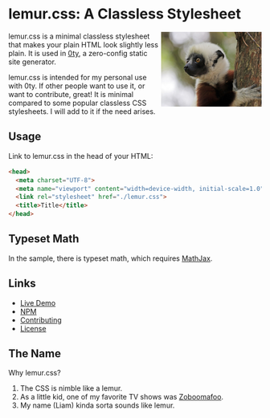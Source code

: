 # lemur.css: A Classless Stylesheet
<img src="./lemur.jpg" align="right" width="200" alt="A Nice Lemur"/>

lemur.css is a minimal classless stylesheet that makes your plain
HTML look slightly less plain. It is used in
[0ty](https://github.com/liammulh/0ty), a zero-config static site generator.

lemur.css is intended for my personal use with 0ty. If other people
want to use it, or want to contribute, great! It is minimal compared to
some popular classless CSS stylesheets. I will add to it if the need
arises.

## Usage

Link to lemur.css in the head of your HTML:

```html
<head>
  <meta charset="UTF-8">
  <meta name="viewport" content="width=device-width, initial-scale=1.0">
  <link rel="stylesheet" href="./lemur.css">
  <title>Title</title>
</head>
```

## Typeset Math

In the sample, there is typeset math, which requires
[MathJax](https://www.mathjax.org).

## Links

- [Live Demo](https://liammulh.github.io/lemur.css/)
- [NPM](https://www.npmjs.com/package/lemur.css)
- [Contributing](./CONTRIBUTING.md)
- [License](./LICENSE.md)

## The Name

Why lemur.css?

1. The CSS is nimble like a lemur.
2. As a little kid, one of my favorite TV shows was
   [Zoboomafoo](https://en.wikipedia.org/wiki/Zoboomafoo).
3. My name (Liam) kinda sorta sounds like lemur.